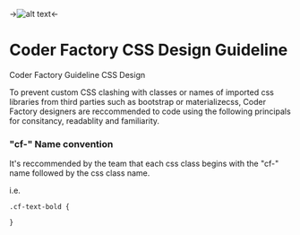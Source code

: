 ->![alt text](https://github.com/coder-factory-academy/cf-guidline-css/blob/master/CFA.png "Logo Coder Factory")<-

# Coder Factory CSS Design Guideline
Coder Factory Guideline CSS Design

To prevent custom CSS clashing with classes or names of imported css libraries from third parties such as bootstrap or materializecss, Coder Factory designers are reccommended to code using the following principals for consitancy, readablity and familiarity.

### "cf-" Name convention
It's reccommended by the team that each css class begins with the "cf-" name followed by the css class name.

i.e.
```
.cf-text-bold {

}
```

